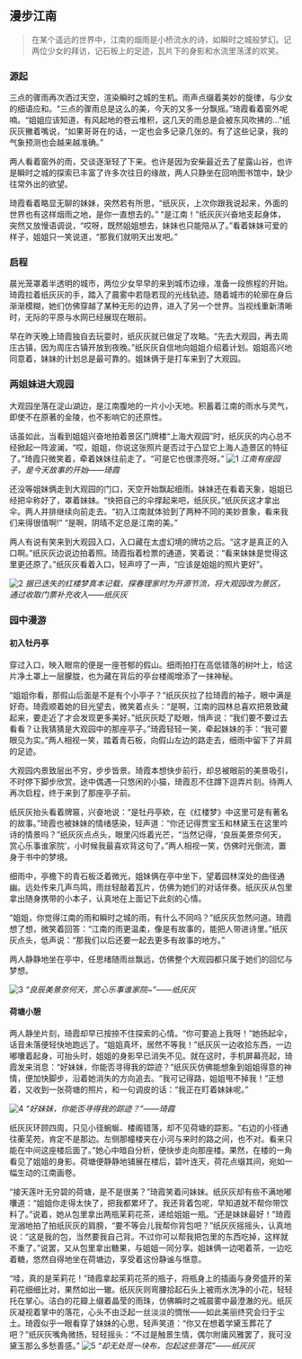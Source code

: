 ## 漫步江南
> 在某个遥远的世界中，江南的烟雨是小桥流水的诗，如瞬时之城般梦幻。记两位少女的拜访，记石板上的足迹，瓦片下的身影和水流里荡漾的欢笑。

### 源起

三点的骤雨再次洒过天空，渲染瞬时之城的生机。雨声点缀着美妙的旋律，与少女的细语应和。“三点的骤雨总是这么的美，今天的又多一分飘摇。”琦霞看着窗外呢喃。“姐姐应该知道，有风起地的卷云堆积，这几天的雨总是会被东风吹拂的...”纸灰灰撇着嘴说，“如果哥哥在的话，一定也会多记录几张的。有了这些记录，我的气象预测也会越来越准确。”

两人看着窗外的雨，交谈逐渐轻了下来。也许是因为安柴最近去了星露山谷，也许是瞬时之城的探索已丰富了许多次往日的缘故，两人只静坐在回响图书馆中，缺少往常外出的欲望。

琦霞看着略显无聊的妹妹，突然若有所思，“纸灰灰，上次你跟我说起来，外面的世界也有这样烟雨之地，是你一直想去的。” “是江南！”纸灰灰兴奋地支起身体，突然又放慢语调说，“哎呀，既然姐姐想去，妹妹也只能陪从了。”看着妹妹可爱的样子，姐姐只一笑说道，“那我们就明天出发吧。”

### 启程

晨光笼罩着半透明的城市，两位少女早早的来到城市边缘，准备一段旅程的开始。琦霞拉着纸灰灰的手，踏入了晨雾中若隐若现的光线轨迹。随着城市的轮廓在身后渐渐模糊，她们仿佛穿越了某种无形的边界，进入了另一个世界。当视线重新清晰时，无际的平原与水网已经展现在眼前。

早在昨天晚上琦霞独自去玩耍时，纸灰灰就已做足了攻略。“先去大观园，再去周庄古镇，因为周庄古镇开放到夜晚。”纸灰灰自信地向姐姐介绍着计划。姐姐高兴地同意着，妹妹的计划总是最可靠的。姐妹俩于是打车来到了大观园。

### 两姐妹进大观园

大观园坐落在淀山湖边，是江南腹地的一片小小天地。积蓄着江南的雨水与灵气，即使不在原著的金陵，也不影响它的还原性。

话虽如此，当看到姐姐兴奋地拍着景区门牌楼“上海大观园”时，纸灰灰的内心总不经掀起一阵波澜，“哎，姐姐，你说这张照片是否过于凸显它上海人造景区的特征了。”琦霞只微笑着，牵着妹妹往前走了。“可是它也很漂亮呀。”
![1](./001_漫步江南/1.jpg)
*江南有座园子，是今天故事的开始——琦霞*

还没等姐妹俩走到大观园的门口，天空开始飘起细雨。妹妹还在看着天象，姐姐已经把伞称好了，罩着妹妹。“快把自己的伞撑起来吧，纸灰灰。”纸灰灰这才拿出伞。两人并排继续向前走去。“初入江南就体验到了两种不同的美妙景象，看来我们来得很值啊!” “是啊，阴晴不定总是江南的美。”

两人有说有笑来到大观园入口，入口藏在太虚幻境的牌坊之后。“这才是真正的入口啊。”纸灰灰边说边拍着照。琦霞指着检票的通道，笑着说：“看来妹妹是觉得这里更还原了。”纸灰灰看着入口，轻声哼了一声，“应该是姐姐的照片更好”。

![2](./001_漫步江南/2.jpg)
*据已迭失的红楼梦真本记载，探春理家时为开源节流，将大观园改为景区，通过收取门票补充收入——纸灰灰*

### 园中漫游

#### 初入牡丹亭 

穿过入口，映入眼帘的便是一座苍郁的假山。细雨拍打在高低错落的树叶上，给这片净土罩上一层朦胧，也为藏在背后的亭台楼阁增添了一抹神秘。

“姐姐你看，那假山后面是不是有个小亭子？”纸灰灰拉了拉琦霞的袖子，眼中满是好奇。琦霞顺着她的目光望去，微笑着点头：“是啊，江南的园林总喜欢把景致藏起来，要走近了才会发现更多美好。”纸灰灰眨了眨眼，悄声说：“我们要不要过去看看？让我猜猜是大观园中的那座亭子。”琦霞轻轻一笑，牵起妹妹的手：“我可要眼见为实。”两人相视一笑，踏着青石板，向假山左边的路走去，细雨中留下了并肩的足迹。

大观园内景致层出不穷，步步皆景。琦霞本想快步前行，却总被眼前的美景吸引，不时停下脚步欣赏。途中偶遇一只悠闲的小猫，琦霞忍不住蹲下逗弄片刻。待两人再次启程，终于来到了那座亭子前。

纸灰灰抬头看着牌匾，兴奋地说：“是牡丹亭欸，在《红楼梦》中这里可是有著名的故事。”琦霞也被妹妹的情绪感染，轻声道：“你还记得贾宝玉和林黛玉在这里吟诗的情景吗？”纸灰灰点点头，眼里闪烁着光芒，“当然记得，‘良辰美景奈何天，赏心乐事谁家院’，小时候我最喜欢背这句了。”两人相视一笑，仿佛时光倒流，置身于书中的梦境。

细雨中，亭檐下的青石板泛着微光，姐妹俩在亭中坐下，望着园林深处的曲径通幽。远处传来几声鸟鸣，雨丝轻敲着瓦片，仿佛为她们的对话伴奏。纸灰灰从包里拿出随身携带的小本子，认真地在上面记下此刻的心情。

“姐姐，你觉得江南的雨和瞬时之城的雨，有什么不同吗？”纸灰灰忽然问道。琦霞想了想，微笑着回答：“江南的雨更温柔，像是有故事的，能把人带进诗里。”纸灰灰点头，低声说：“那我们以后还要一起去更多有故事的地方。”

两人静静地坐在亭中，任思绪随雨丝飘远，仿佛整个大观园都只属于她们的回忆与梦想。

![3](./001_漫步江南/3.jpg)
*“良辰美景奈何天，赏心乐事谁家院~”——纸灰灰*

#### 荷塘小憩

两人静坐片刻，琦霞却早已按捺不住探索的心情。“你可要追上我呀！”她扬起伞，话音未落便轻快地跑远了。“姐姐真坏，居然不等我！”纸灰灰一边收拾东西，一边嘟囔着起身，可抬头时，姐姐的身影早已消失不见。就在这时，手机屏幕亮起，琦霞发来消息：“好妹妹，你能否寻得我的踪迹？”纸灰灰仿佛能想象到姐姐得意的神情，便加快脚步，沿着她消失的方向追去。“我可记得路，姐姐甩不掉我！”正想着，又收到一张荷塘的照片，和一句调皮的话：“我正在盯着妹妹呢。”

![4](./001_漫步江南/4.jpg)
*“好妹妹，你能否寻得我的踪迹？”——琦霞*

纸灰灰环顾四周，只见小径蜿蜒、楼阁错落，却不见荷塘的踪影。“右边的小径通往蘅芜苑，肯定不是那边。左侧那幢楼夹在小河与来时的路之间，也不对。看来只能在中间这座楼后面了。”她心中暗自分析，便快步走向那座楼。果然，在楼的一角看见了姐姐的身影。荷塘便静静地铺展在楼后，碧叶连天，荷花点缀其间，宛如一幅生动的江南画卷。

“接天莲叶无穷碧的荷塘，是不是很美？”琦霞笑着问妹妹。纸灰灰却有些不满地嘟囔道：“姐姐你走得太快了，把我都累坏了。我还背着包呢，早知道就不帮你带饮料了。”说着，她从包里拿出两瓶茉莉花茶，递给姐姐一瓶。“还是妹妹最好！”琦霞宠溺地拍了拍纸灰灰的肩膀，“要不等会儿我帮你背包吧？”纸灰灰摇摇头，认真地说：“这是我的包，当然要我自己背。不过你可以帮我把包里的东西吃掉，这样就不重了。”说罢，又从包里拿出糖果，与姐姐一同分享。姐妹俩一边喝着茶，一边吃着糖，悠然自得地坐在荷塘边，享受着这份静谧与惬意。

“哇，真的是茉莉花！”琦霞拿起茉莉花茶的瓶子，将瓶身上的插画与身旁盛开的茉莉花细细比对，果然如出一辙。纸灰灰则弯腰拾起石头上被雨水洗净的小花，轻轻托在掌心。洁白的花瓣上缀着晶莹的雨珠，仿佛瞬时之城晨雾中最澄澈的光。纸灰灰凝视着掌中的落花，心头不由泛起一丝淡淡的惆怅——如此美丽终究会归于尘土。琦霞似乎一眼看穿了妹妹的心思，轻声笑道：“你又在想着学黛玉葬花了吧？”纸灰灰嘴角微扬，轻轻摇头：“不过是触景生情，偶尔附庸风雅罢了，我可没黛玉那么多愁善感。”
![5](./001_漫步江南/5.jpg)
*“却无处觅一块布，包起这些落花”——纸灰灰*

